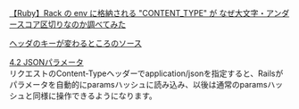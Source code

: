 [【Ruby】Rack の env に格納される "CONTENT_TYPE" が なぜ大文字・アンダースコア区切りなのか調べてみた](https://blog.serverworks.co.jp/rack_env_content_type)

[ヘッダのキーが変わるところのソース](https://github.com/rails/rails/blob/3872bc0e54d32e8bf3a6299b0bfe173d94b072fc/actionpack/lib/action_dispatch/http/headers.rb#L121)

[4.2 JSONパラメータ](https://railsguides.jp/action_controller_overview.html#json%E3%83%91%E3%83%A9%E3%83%A1%E3%83%BC%E3%82%BF)  
リクエストのContent-Typeヘッダーでapplication/jsonを指定すると、Railsがパラメータを自動的にparamsハッシュに読み込み、以後は通常のparamsハッシュと同様に操作できるようになります。